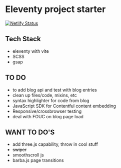 # Eleventy project starter

[![Netlify Status](https://api.netlify.com/api/v1/badges/f311cf5d-7125-4dcc-8e5b-4fccd3179261/deploy-status)](https://app.netlify.com/sites/stately-kangaroo-a5b026/deploys)

## Tech Stack
- eleventy with vite
- SCSS
- gsap

## TO DO
- to add blog api and test with blog entries
- clean up files/code, mixins, etc
- syntax highlighter for code from blog
- JavaScript SDK for Contentful content embedding
- Responsive/crossbrowser testing
- deal with FOUC on blog page load

## WANT TO DO'S
- add three.js capability, throw in cool stuff
- ~~swiper~~
- smoothscroll js
- barba.js page transitions